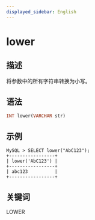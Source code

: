 ```yaml
---
displayed_sidebar: English
---
```


# lower

## 描述

将参数中的所有字符串转换为小写。

## 语法

```Haskell
INT lower(VARCHAR str)
```

## 示例

```Plain
MySQL > SELECT lower("AbC123");
+-----------------+
| lower('AbC123') |
+-----------------+
| abc123          |
+-----------------+
```

## 关键词

LOWER
